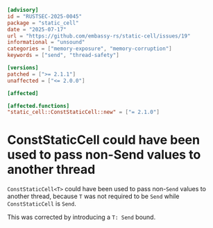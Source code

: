 ```toml
[advisory]
id = "RUSTSEC-2025-0045"
package = "static_cell"
date = "2025-07-17"
url = "https://github.com/embassy-rs/static-cell/issues/19"
informational = "unsound"
categories = ["memory-exposure", "memory-corruption"]
keywords = ["send", "thread-safety"]

[versions]
patched = [">= 2.1.1"]
unaffected = ["<= 2.0.0"]

[affected]

[affected.functions]
"static_cell::ConstStaticCell::new" = ["= 2.1.0"]
```

# ConstStaticCell could have been used to pass non-Send values to another thread

`ConstStaticCell<T>` could have been used to pass non-`Send` values to another thread, because `T` was not required to be `Send` while `ConstStaticCell` is `Send`.

This was corrected by introducing a `T: Send` bound.
